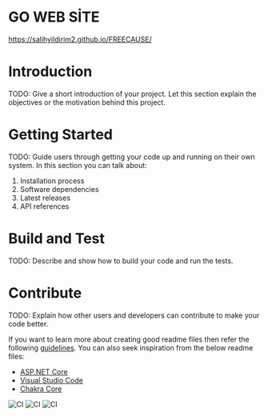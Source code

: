# GO WEB SİTE
https://salihyildirim2.github.io/FREECAUSE/

# Introduction 
TODO: Give a short introduction of your project. Let this section explain the objectives or the motivation behind this project. 

# Getting Started
TODO: Guide users through getting your code up and running on their own system. In this section you can talk about:
1.	Installation process
2.	Software dependencies
3.	Latest releases
4.	API references

# Build and Test
TODO: Describe and show how to build your code and run the tests. 

# Contribute
TODO: Explain how other users and developers can contribute to make your code better. 

If you want to learn more about creating good readme files then refer the following [guidelines](https://docs.microsoft.com/en-us/azure/devops/repos/git/create-a-readme?view=azure-devops). You can also seek inspiration from the below readme files:
- [ASP.NET Core](https://github.com/aspnet/Home)
- [Visual Studio Code](https://github.com/Microsoft/vscode)
- [Chakra Core](https://github.com/Microsoft/ChakraCore)

![CI](https://github.com/salihyildirim2/FREECAUSE/workflows/CI/badge.svg)
![CI](https://github.com/salihyildirim2/FREECAUSE/workflows/CI/badge.svg?branch=security)
![CI](https://github.com/salihyildirim2/FREECAUSE/workflows/CI/badge.svg?branch=dependabot%2Fgithub_actions%2Factions%2Fsetup-node-v2.1.0)


